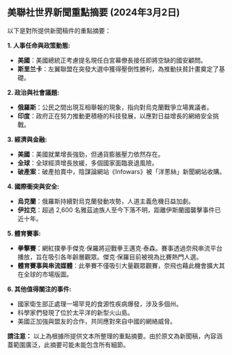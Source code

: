 ## 美聯社世界新聞重點摘要 (2024年3月2日)

以下是對所提供新聞稿件的重點摘要：

**1. 人事任命與政策動態:**

*   **美國**：美國總統正考慮提名現任白宮幕僚長接任即將空缺的國安顧問。
*   **斯里兰卡**：左翼聯盟在突發大選中獲得壓倒性勝利，為推動扶貧計畫奠定了基礎。

**2. 政治與社會議題:**

*   **俄羅斯**：公民之間出現互相舉報的現象，指向對烏克蘭戰爭立場異議者。
*   **印度**：政府正在努力推動更積極的科技發展，以應對日益增長的網絡安全挑戰。

**3. 經濟與金融:**

*   **美國**：美國就業增長強勁，但通貨膨脹壓力依然存在。
*   **全球**：全球經濟增長放緩，多個國家面臨衰退風險。
*   **破產案**：破產拍賣中，陰謀論網站《Infowars》被「洋蔥絲」新聞網站收購。

**4. 國際衝突與安全:**

*   **烏克蘭**：俄羅斯持續對烏克蘭發動攻勢，人道主義危機日益加劇。
*   **伊拉克**：超過 2,600 名雅茲迪族人至今下落不明，距離伊斯蘭國襲擊事件已近十年。

**5. 體育賽事:**

*   **拳擊賽**：網紅撲拳手傑克·保羅將迎戰拳王邁克·泰森。賽事透過奈飛串流平台播放，旨在吸引各年齡層觀眾。傑克·保羅目前被視為比賽熱門人選。
* **體育賽事與串流媒體**：此拳賽不僅吸引大量觀眾觀賽，奈飛也藉此機會擴大其在全球的市場版圖。

**6. 其他值得關注的事件:**

*   國家衛生部正處理一場罕見的食源性疾病爆發，涉及多個州。
*   科學家們發現了位於太平洋的新型火山島。
*   美國正加強與盟友的合作，共同應對來自中國的網絡威脅。

**請注意：** 以上為根據所提供文本所整理的重點摘要。由於原文為新聞稿，內容涵蓋範圍廣泛，此摘要可能未能包含所有細節。